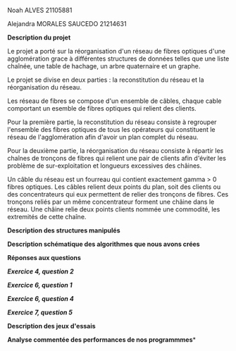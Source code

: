 Noah ALVES 21105881

Alejandra MORALES SAUCEDO 21214631

**Description du projet**

Le projet a porté sur la réorganisation d'un réseau de fibres optiques d'une agglomération grace à différentes structures de données telles que une liste chaînée, une table de hachage, un arbre quaternaire et un graphe. 

Le projet se divise en deux parties : la reconstitution du réseau et la réorganisation du réseau.

Les réseau de fibres se compose d'un ensemble de câbles, chaque cable comportant un esemble de fibres optiques qui relient des clients. 

Pour la première partie, la reconstitution du réseau consiste à regrouper l'ensemble des fibres optiques de tous les opérateurs qui constituent le réseau de l'agglomération afin d'avoir un plan complet du réseau.

Pour la deuxième partie, la réorganisation du réseau consiste à répartir les chaînes de tronçons de fibres qui relient une pair de clients afin d'éviter les problème de sur-exploitation et longueurs excessives des châines. 

Un câble du réseau est un fourreau qui contient exactement gamma > 0 fibres optiques. Les câbles relient deux points du plan, soit des clients ou des concentrateurs qui eux permettent de relier des tronçons de fibres. Ces tronçons reliés par un même concentrateur forment une châine dans le réseau. Une châine relie deux points clients nommée une commodité, les extremités de cette chaîne.  

**Description des structures manipulés**


**Description schématique des algorithmes que nous avons crées**


**Réponses aux questions**

***Exercice 4, question 2***

***Exercice 6, question 1***

***Exercice 6, question 4***

***Exercice 7, question 5***

**Description des jeux d'essais**

**Analyse commentée des performances de nos programmmes***